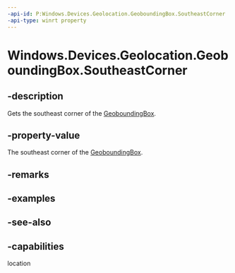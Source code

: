 ```yaml
---
-api-id: P:Windows.Devices.Geolocation.GeoboundingBox.SoutheastCorner
-api-type: winrt property
---
```


<!-- Property syntax
public Windows.Devices.Geolocation.BasicGeoposition SoutheastCorner { get; }
-->

# Windows.Devices.Geolocation.GeoboundingBox.SoutheastCorner

## -description
Gets the southeast corner of the [GeoboundingBox](geoboundingbox.md).

## -property-value
The southeast corner of the [GeoboundingBox](geoboundingbox.md).

## -remarks

## -examples

## -see-also

## -capabilities
location
